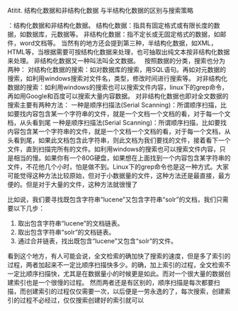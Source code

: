 Atitit. 结构化数据和非结构化数据 与半结构化数据的区别与搜索策略


：结构化数据和非结构化数据。
结构化数据：指具有固定格式或有限长度的数据，如数据库，元数据等。
非结构化数据：指不定长或无固定格式的数据，如邮件，word文档等。
当然有的地方还会提到第三种，半结构化数据，如XML，HTML等，当根据需要可按结构化数据来处理，也可抽取出纯文本按非结构化数据来处理。
非结构化数据又一种叫法叫全文数据。
 
按照数据的分类，搜索也分为两种：
对结构化数据的搜索：如对数据库的搜索，用SQL语句。再如对元数据的搜索，如利用windows搜索对文件名，类型，修改时间进行搜索等。
对非结构化数据的搜索：如利用windows的搜索也可以搜索文件内容，linux下的grep命令，再如用Google和百度可以搜索大量内容数据。
对非结构化数据也即对全文数据的搜索主要有两种方法：
一种是顺序扫描法(Serial Scanning)：所谓顺序扫描，比如要找内容包含某一个字符串的文件，就是一个文档一个文档的看，对于每一个文档，从头看到尾
一种是顺序扫描法(Serial Scanning)：所谓顺序扫描，比如要找内容包含某一个字符串的文件，就是一个文档一个文档的看，对于每一个文档，从头看到尾，如果此文档包含此字符串，则此文档为我们要找的文件，接着看下一个文件，直到扫描完所有的文件。如利用windows的搜索也可以搜索文件内容，只是相当的慢。如果你有一个80G硬盘，如果想在上面找到一个内容包含某字符串的文件，不花他几个小时，怕是做不到。Linux下的grep命令也是这一种方式。大家可能觉得这种方法比较原始，但对于小数据量的文件，这种方法还是最直接，最方便的。但是对于大量的文件，这种方法就很慢了

比如说，我们要寻找既包含字符串“lucene”又包含字符串“solr”的文档，我们只需要以下几步：
1. 取出包含字符串“lucene”的文档链表。
2. 取出包含字符串“solr”的文档链表。
3. 通过合并链表，找出既包含“lucene”又包含“solr”的文件。

看到这个地方，有人可能会说，全文检索的确加快了搜索的速度，但是多了索引的过程，两者加起来不一定比顺序扫描快多少。的确，加上索引的过程，全文检索不一定比顺序扫描快，尤其是在数据量小的时候更是如此。而对一个很大量的数据创建索引也是一个很慢的过程。
然而两者还是有区别的，顺序扫描是每次都要扫描，而创建索引的过程仅仅需要一次，以后便是一劳永逸的了，每次搜索，创建索引的过程不必经过，仅仅搜索创建好的索引就可以



